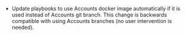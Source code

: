 - Update playbooks to use Accounts docker image automatically if it is used
  instead of Accounts git branch. This change is backwards compatible with
  using Accounts branches (no user intervention is needed).
